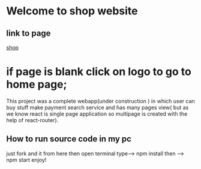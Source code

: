 # Welcome to shop website

## link to page
<a href="https://pankajsahu19056.github.io/new_shop_repo/">shop</a>

# if page is blank click on logo to go to home page;

This project was a complete webapp(under construction ) in which user can buy stuff make payment search  service and has many pages view( but as we know react is single page application so multipage is created with the help of react-router).

## How to run source code in my pc

just fork  and it from here
then open terminal
type--> npm install
then --> npm start
enjoy!
##